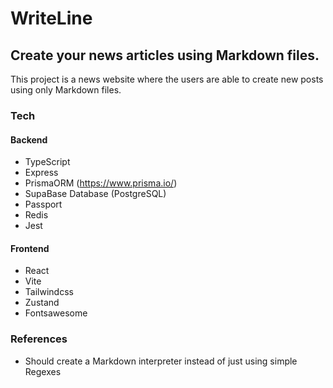 # WriteLine
## Create your news articles using Markdown files.

This project is a news website where the users are able to create new posts using only Markdown files.

### Tech
#### Backend
- TypeScript
- Express
- PrismaORM (https://www.prisma.io/)
- SupaBase Database (PostgreSQL)
- Passport
- Redis
- Jest

#### Frontend
- React
- Vite
- Tailwindcss
- Zustand
- Fontsawesome 


### References
- Should create a Markdown interpreter instead of just using simple Regexes

